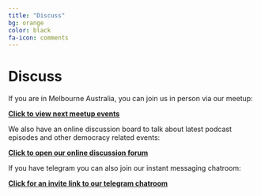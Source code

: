 ```yaml
---
title: "Discuss"
bg: orange
color: black
fa-icon: comments
---
```


# Discuss

If you are in Melbourne Australia, you can join us in person via our meetup:

[**Click to view next meetup events**](https://www.meetup.com/DesigningOpenDemocracy/)

We also have an online discussion board to talk about latest podcast episodes and other democracy related events:

[**Click to open our online discussion forum**](https://discuss.designingopendemocracy.com/)

If you have telegram you can also join our instant messaging chatroom:

[**Click for an invite link to our telegram chatroom**](https://t.me/joinchat/HNk_UBX8A7jBPJPbAZU5Zg)

